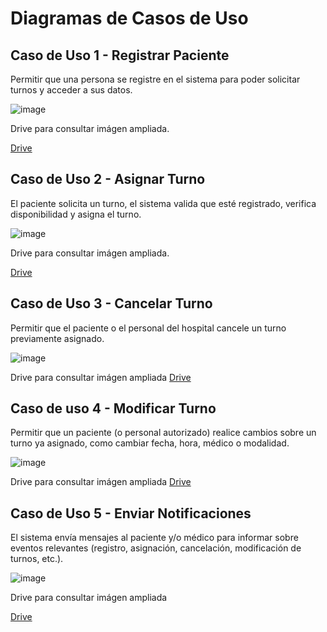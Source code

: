 # Diagramas de Casos de Uso

## Caso de Uso 1 - Registrar Paciente

Permitir que una persona se registre en el sistema para poder solicitar turnos y acceder a sus datos.

![image](https://github.com/user-attachments/assets/12fb86c2-de62-4f6a-b44f-b8bd190e1e2c)

Drive para consultar imágen ampliada.

[Drive](https://drive.google.com/file/d/12bbGP7UXhxKOJed_CwAHtRDsTBphIk1w/view?usp=sharing)
###


## Caso de Uso 2 - Asignar Turno

El paciente solicita un turno, el sistema valida que esté registrado, verifica disponibilidad y asigna el turno.

![image](https://github.com/user-attachments/assets/15733444-64ff-4a77-a8e1-7d48d1c60375)

Drive para consultar imágen ampliada.

[Drive](https://drive.google.com/file/d/1bzAcr8kmTRNFIbBV-iabcK6WelhQ2z8O/view?usp=sharing)
###


## Caso de Uso 3 - Cancelar Turno

Permitir que el paciente o el personal del hospital cancele un turno previamente asignado.

![image](https://github.com/user-attachments/assets/2be1b8aa-c5f8-4f17-ba15-90add5720387)

Drive para consultar imágen ampliada
[Drive](https://drive.google.com/file/d/1JgjmyIkRn_3b1oQEPjgD0OXrAeIwrC_3/view?usp=sharing)
###


## Caso de uso 4 - Modificar Turno

Permitir que un paciente (o personal autorizado) realice cambios sobre un turno ya asignado, como cambiar fecha, hora, médico o modalidad.

![image](https://github.com/user-attachments/assets/0898a62b-6c0f-4414-ab62-e6c5f861c000)

Drive para consultar imágen ampliada
[Drive](https://drive.google.com/file/d/1HCn2hGQjdozQnIm8_0llPE8hKcLVTaLm/view?usp=sharing)
###


## Caso de Uso 5 - Enviar Notificaciones

El sistema envía mensajes al paciente y/o médico para informar sobre eventos relevantes (registro, asignación, cancelación, modificación de turnos, etc.).

![image](https://github.com/user-attachments/assets/ad348767-1767-423f-87ba-20753a1c7e14)

Drive para consultar imágen ampliada

[Drive](https://drive.google.com/file/d/1StdayxGXu-IIbHN5-pmTB9-cDtXPvcmD/view?usp=sharing)
###

